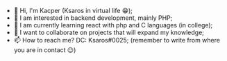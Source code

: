 - 👋 Hi, I'm Kacper (Ksaros in virtual life 😁);
- 👀 I am interested in backend development, mainly PHP;
- 🌱 I am currently learning react with php and C languages (in college);
- 💞️ I want to collaborate on projects that will expand my knowledge;
- 📫 How to reach me?
     DC: Ksaros#0025; (remember to write from where you are in contact 😉)

<!---
Ksaros/Ksaros is a ✨ special ✨ repository because its `README.md` (this file) appears on your GitHub profile.
You can click the Preview link to take a look at your changes.
--->
